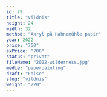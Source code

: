 ```yaml
---
id: 79
title: "Vildnis"
height: 24
width: 32
method: "Akryl på Hahnemühle papir"
year: 2022
price: "750"
exPrice: "700"
status: "privat"
fileName: "2022-wilderness.jpg"
medie: "paperpainting"
draft: "False"
slug: "vildnis"
weight: "220"
---
```

